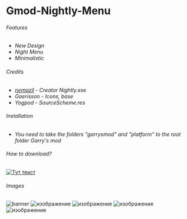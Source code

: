 # Gmod-Nightly-Menu
###### Features
- *New Design*
- *Night Menu*
- *Minimalistic*
###### Credits
- *[nemazil](http://github.com/nemazil) - Creator Nightly.exe*
- *Gaerisson - Icons, base*
- *Yogpod - SourceScheme.res*
###### Installation
- *You need to take the folders "garrysmod" and "platform" to the root folder Garry's mod*
###### How to download?
[![Тут текст](https://img.youtube.com/vi/3CWSiFXEEpk/0.jpg)](https://youtu.be/3CWSiFXEEpk)
###### Images
![banner](https://github.com/fkipp/Gmod-Nightly-Menu/assets/68936761/b0d271ea-2520-4005-9d82-ae30b4cd308c)
![изображение](https://github.com/fkipp/Gmod-Nightly-Menu/assets/68936761/2ced30a2-9465-412c-a042-a7eb51582f8a)
![изображение](https://github.com/fkipp/Gmod-Nightly-Menu/assets/68936761/0c7b5f86-8d4e-45cd-9e23-64269018aa94)
![изображение](https://github.com/fkipp/Gmod-Nightly-Menu/assets/68936761/ddf5575e-36ba-4a5f-9faa-e547c7306974)
![изображение](https://github.com/fkipp/Gmod-Nightly-Menu/assets/68936761/a69d14a3-4f9a-443d-b9a6-ff130e650b3e)











